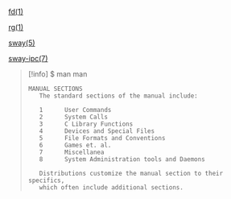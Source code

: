 [fd(1)](https://man.archlinux.org/man/extra/fd/fd.1.en)

[rg(1)](https://man.archlinux.org/man/extra/ripgrep/rg.1.en)

[sway(5)](https://man.archlinux.org/man/sway.5)

[sway-ipc(7)](https://man.archlinux.org/man/sway-ipc.7.en)

> [!info] $ man man
> ```
>MANUAL SECTIONS
>    The standard sections of the manual include:
>
>    1      User Commands
>    2      System Calls
>    3      C Library Functions
>    4      Devices and Special Files
>    5      File Formats and Conventions
>    6      Games et. al.
>    7      Miscellanea
>    8      System Administration tools and Daemons
>
>    Distributions customize the manual section to their specifics,
>    which often include additional sections.

```

